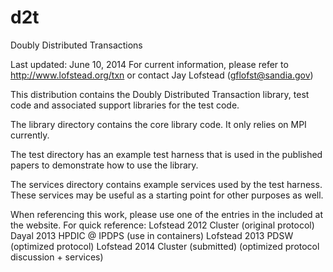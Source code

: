 d2t
===

Doubly Distributed Transactions

Last updated: June 10, 2014
For current information, please refer to
http://www.lofstead.org/txn
or contact
Jay Lofstead (gflofst@sandia.gov)

This distribution contains the Doubly Distributed Transaction library, test
code and associated support libraries for the test code.

The library directory contains the core library code. It only relies on MPI
currently.

The test directory has an example test harness that is used in the published
papers to demonstrate how to use the library.

The services directory contains example services used by the test harness.
These services may be useful as a starting point for other purposes as well.

When referencing this work, please use one of the entries in the included
at the website. For quick reference:
Lofstead 2012 Cluster (original protocol)
Dayal 2013 HPDIC @ IPDPS (use in containers)
Lofstead 2013 PDSW (optimized protocol)
Lofstead 2014 Cluster (submitted) (optimized protocol discussion + services)

